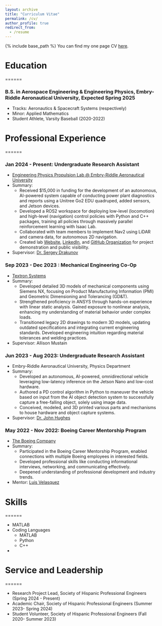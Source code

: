 ```yaml
---
layout: archive
title: "Curriculum Vitae"
permalink: /cv/
author_profile: true
redirect_from:
  - /resume
---
```


{% include base_path %}
You can find my one page CV [here](https://gabearod2.github.io/files/resume_fall_2024.pdf).

# Education
======
### B.S. in Aerospace Engineering & Engineering Physics, Embry-Riddle Aeronautical University, Expected Spring 2025
  * Tracks: Aeronautics & Spacecraft Systems (respectively)
  * Minor: Applied Mathematics
  * Student Athlete, Varsity Baseball (2020-2022)

# Professional Experience
======
### Jan 2024 - Present: Undergraduate Research Assistant
  * [Engineering Physics Propulsion Lab @ Embry-Riddle Aeronautical University](https://eppl.us)
  * Summary: 
    * Received $15,000 in funding for the development of an autonomous, AI-powered system capable of conducting power plant diagnostics and reports using a Unitree Go2 EDU quadruped, added sensors, and Jetson devices.
    * Developed a ROS2 workspace for deploying low-level (locomotion) and high-level (navigation) control policies with Python and C++ packages, training all policies through massively parallel reinforcement learning with Isaac Lab.
    * Collaborated with team members to implement Nav2 using LiDAR and camera data, for autonomous 2D navigation.
    * Created lab [Website](https://eppl.us), [LinkedIn](https://linkedin.com/company/eppl-erau-db), and [GitHub Organization](https://github.com/eppl-erau-db) for project demonstration and public visibility. 
  * Supervisor: [Dr. Sergey Drakunov](https://faculty.erau.edu/Sergey.Drakunov)

### Sep 2023 - Dec 2023 : Mechanical Engineering Co-Op
  * [Textron Systems](https://www.textronsystems.com/)
  * Summary: 
    * Developed detailed 3D models of mechanical components using Siemens NX, focusing on Product Manufacturing Information (PMI) and Geometric Dimensioning and Tolerancing (GD&T). 
    * Strengthened proficiency in ANSYS through hands-on experience with linear static analysis. Gained exposure to nonlinear analysis, enhancing my understanding of material behavior under complex loads.
    * Transitioned legacy 2D drawings to modern 3D models, updating outdated specifications and integrating current engineering standards. Developed engineering intuition regarding material tolerances and welding practices.
  * Supervisor: Allison Mustain

### Jun 2023 - Aug 2023: Undergraduate Research Assistant
  * Embry-Riddle Aeronautical University, Physics Department
  * Summary:
    * Developed an autonomous, AI-powered, omnidirectional vehicle leveraging low-latency inference on the Jetson Nano and low-cost hardware. 
    * Authored a PD control algorithm in Python to maneuver the vehicle based on input from the AI object detection system to successfully capture a free-falling object, solely using image data. 
    * Conceived, modeled, and 3D printed various parts and mechanisms to house hardware and object capture systems.
  * Supervisor: [Dr. John Hughes](https://faculty.erau.edu/John.Hughes)

### May 2022 - Nov 2022: Boeing Career Mentorship Program
  * [The Boeing Company](https://www.boeing.com/)
  * Summary:
    * Participated in the Boeing Career Mentorship Program, enabled connections with multiple Boeing employees in interested fields.
    * Developed professional skills like conducting informational interviews, networking, and communicating effectively. 
    * Deepened understanding of professional development and industry trends.
  * Mentor: [Luis Velasquez](https://www.linkedin.com/in/luis-velasquez-7404058a/)
  
# Skills
======
* MATLAB
* Coding Languages
  * MATLAB
  * Python
  * C++
* 
  
# Service and Leadership
======
* Research Project Lead, Society of Hispanic Professional Engineers (Spring 2024 - Present)
* Academic Chair, Society of Hispanic Professional Engineers (Summer 2023- Spring 2024)
* Student Volunteer, Society of Hispanic Professional Engineers (Fall 2020- Summer 2023)

